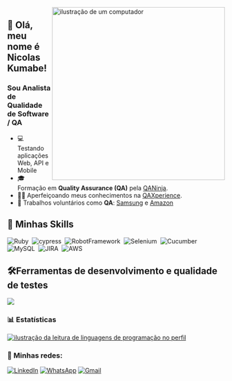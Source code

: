 <img src="https://raw.githubusercontent.com/MicaelliMedeiros/micaellimedeiros/master/image/computer-illustration.png" alt="ilustração de um computador" min-width="400px" max-width="400px" width="400px" align="right">

## 👋 Olá, meu nome é <strong>Nicolas Kumabe!</strong>
<h3> Sou Analista de Qualidade de Software / QA</h3>

- 💻 Testando aplicações Web, API e Mobile
- 🎓 Formação em **Quality Assurance (QA)** pela <a href="https://www.linkedin.com/company/qa-ninja/?originalSubdomain=br">QANinja</a>.
- 👨‍💻 Aperfeiçoando meus conhecimentos na <a href="https://qaxperience.com/pt">QAXperience</a>.
- 💼 Trabalhos voluntários como **QA**: <a href="https://www.samsung.com/br/">Samsung</a> e <a href="https://www.amazon.com.br/">Amazon</a>

## 🚀 Minhas Skills

<p align="left">
	
![Ruby](https://img.shields.io/badge/Ruby-000000?style=for-the-badge&logo=ruby&logoColor=white)&nbsp;
![cypress](https://img.shields.io/badge/Cypress-000000?style=for-the-badge&logo=cypress&logoColor=white)&nbsp;
![RobotFramework](https://img.shields.io/badge/Robot%20Framework-000000?style=for-the-badge&logo=robot-framework&logoColor=white)&nbsp;
![Selenium](https://img.shields.io/badge/Selenium-000000?style=for-the-badge&logo=Selenium&logoColor=white)&nbsp;
![Cucumber](https://img.shields.io/badge/Cucumber-000000?style=for-the-badge&logo=cucumber&logoColor=white)&nbsp;
![MySQL](https://img.shields.io/badge/MySQL-000000?style=for-the-badge&logo=mysql&logoColor=white)&nbsp;
![JIRA](https://img.shields.io/badge/Jira-000000?style=for-the-badge&logo=Jira&logoColor=white)&nbsp;
![AWS](https://img.shields.io/badge/AWS-000000.svg?style=for-the-badge&logo=amazon-aws&logoColor=white)&nbsp;

</p>

## 🛠️Ferramentas de desenvolvimento e qualidade de testes

<p align="left">
  <a href="https://skillicons.dev">
    <img src="https://skillicons.dev/icons?i=linux,vscode,jenkins,rabbitmq,postman,git,mongodb,&theme=dark" />
  </a>
</p>

### 📊 Estatísticas

<a href="https://github.com/felipealvescr" title="ilustração do mapeamento de linguagens">
  <img align="center" src="https://github-readme-stats.vercel.app/api/top-langs/?username=nicolasokumabe&theme=tokyonight&hide_langs_below=1" alt="ilustração da leitura de linguagens de programação no perfil"/>
</a>

<br>

### 📱 Minhas redes:

<p align="left">
  <a href="https://www.linkedin.com/in/nicolasokumabe/" title="LinkedIn">
  <img src="https://img.shields.io/badge/-Linkedin-0e76a8?style=flat-square&logo=Linkedin&logoColor=white&link=/" alt="LinkedIn"/></a>

  <a href="https://wa.me/55011934679547?text=Ol%C3%A1,%20quero%20falar%20com%20voc%C3%AA%20%F0%9F%91%8B" title="WhatsApp">
  <img src="https://img.shields.io/badge/-WhatsApp-25d366?style=flat-square&labelColor=25d366&logo=whatsapp&logoColor=white&link=" alt="WhatsApp"/></a>

  <a href="mailto:contato.nicolas.kumabe@gmail.com" title="gitbuh">
  <img src="https://img.shields.io/badge/-Gmail-DF0174?style=flat-square&labelColor=DF0174&logo=gmail&logoColor=white&link=" alt="Gmail"/></a>
</p>
